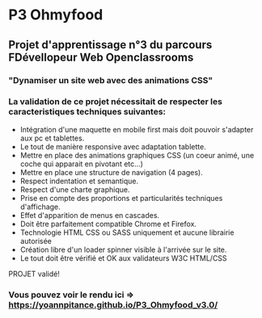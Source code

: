 # P3 Ohmyfood

## Projet d'apprentissage n°3 du parcours FDévellopeur Web Openclassrooms
### "Dynamiser un site web avec des animations CSS"

### La validation de ce projet nécessitait de respecter les caracteristiques techniques suivantes:
* Intégration d'une maquette en mobile first mais doit pouvoir s'adapter aux pc et tablettes.
* Le tout de manière responsive avec adaptation tablette.
* Mettre en place des animations graphiques CSS (un coeur animé, une coche qui apparait en pivotant etc...)
* Mettre en place une structure de navigation (4 pages).
* Respect indentation et semantique.
* Respect d'une charte graphique.
* Prise en compte des proportions et particularités techniques d'affichage.
* Effet d'apparition de menus en cascades.
* Doit être parfaitement compatible Chrome et Firefox.
* Technologie HTML CSS ou SASS uniquement et aucune librairie autorisée
* Création libre d'un loader spinner visible à l'arrivée sur le site.
* Le tout doit être vérifié et OK aux validateurs W3C HTML/CSS 

PROJET validé!

### Vous pouvez voir le rendu ici => https://yoannpitance.github.io/P3_Ohmyfood_v3.0/
